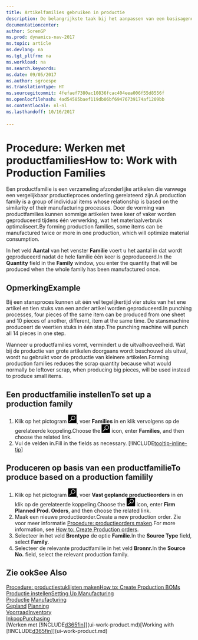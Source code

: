 ```yaml
---
title: Artikelfamilies gebruiken in productie
description: De belangrijkste taak bij het aanpassen van een basisagenda voor uw bedrijf of voor een van uw zakelijke partners is het invoeren van wijzigingen in de statuswaarden Werkdag en Vrije dag.
documentationcenter: 
author: SorenGP
ms.prod: dynamics-nav-2017
ms.topic: article
ms.devlang: na
ms.tgt_pltfrm: na
ms.workload: na
ms.search.keywords: 
ms.date: 09/05/2017
ms.author: sgroespe
ms.translationtype: HT
ms.sourcegitcommit: 4fefaef7380ac10836fcac404eea006f55d8556f
ms.openlocfilehash: 4ad54585baef119db06bf69476739174af1209bb
ms.contentlocale: nl-nl
ms.lasthandoff: 10/16/2017

---
```

# <a name="how-to-work-with-production-families"></a><span data-ttu-id="455c6-103">Procedure: Werken met productfamilies</span><span class="sxs-lookup"><span data-stu-id="455c6-103">How to: Work with Production Families</span></span>
<span data-ttu-id="455c6-104">Een productfamilie is een verzameling afzonderlijke artikelen die vanwege een vergelijkbaar productieproces onderling gerelateerd zijn.</span><span class="sxs-lookup"><span data-stu-id="455c6-104">A production family is a group of individual items whose relationship is based on the similarity of their manufacturing processes.</span></span> <span data-ttu-id="455c6-105">Door de vorming van productfamilies kunnen sommige artikelen twee keer of vaker worden geproduceerd tijdens één verwerking, wat het materiaalverbruik optimaliseert.</span><span class="sxs-lookup"><span data-stu-id="455c6-105">By forming production families, some items can be manufactured twice or more in one production, which will optimize material consumption.</span></span>

<span data-ttu-id="455c6-106">In het veld **Aantal** van het venster **Familie** voert u het aantal in dat wordt geproduceerd nadat de hele familie één keer is geproduceerd.</span><span class="sxs-lookup"><span data-stu-id="455c6-106">In the **Quantity** field in the **Family** window, you enter the quantity that will be produced when the whole family has been manufactured once.</span></span>

## <a name="example"></a><span data-ttu-id="455c6-107">Opmerking</span><span class="sxs-lookup"><span data-stu-id="455c6-107">Example</span></span>
<span data-ttu-id="455c6-108">Bij een stansproces kunnen uit één vel tegelijkertijd vier stuks van het ene artikel en tien stuks van een ander artikel worden geproduceerd.</span><span class="sxs-lookup"><span data-stu-id="455c6-108">In punching processes, four pieces of the same item can be produced from one sheet and 10 pieces of another, different, item at the same time.</span></span> <span data-ttu-id="455c6-109">De stansmachine produceert de veertien stuks in één stap.</span><span class="sxs-lookup"><span data-stu-id="455c6-109">The punching machine will punch all 14 pieces in one step.</span></span>

<span data-ttu-id="455c6-110">Wanneer u productfamilies vormt, vermindert u de uitvalhoeveelheid. Wat bij de productie van grote artikelen doorgaans wordt beschouwd als uitval, wordt nu gebruikt voor de productie van kleinere artikelen.</span><span class="sxs-lookup"><span data-stu-id="455c6-110">Forming production families reduces the scrap quantity because what would normally be leftover scrap, when producing big pieces, will be used instead to produce small items.</span></span>

## <a name="to-set-up-a-production-family"></a><span data-ttu-id="455c6-111">Een productfamilie instellen</span><span class="sxs-lookup"><span data-stu-id="455c6-111">To set up a production family</span></span>
1. <span data-ttu-id="455c6-112">Klik op het pictogram ![Zoeken naar pagina of rapport](media/ui-search/search_small.png "pictogram Zoeken naar pagina of rapport"), voer **Families** in en klik vervolgens op de gerelateerde koppeling.</span><span class="sxs-lookup"><span data-stu-id="455c6-112">Choose the ![Search for Page or Report](media/ui-search/search_small.png "Search for Page or Report icon") icon, enter **Families**, and then choose the related link.</span></span>
2. <span data-ttu-id="455c6-113">Vul de velden in.</span><span class="sxs-lookup"><span data-stu-id="455c6-113">Fill in the fields as necessary.</span></span> [!INCLUDE[tooltip-inline-tip](includes/tooltip-inline-tip_md.md)]

## <a name="to-produce-based-on-a-production-familily"></a><span data-ttu-id="455c6-114">Produceren op basis van een productfamilie</span><span class="sxs-lookup"><span data-stu-id="455c6-114">To produce based on a production familily</span></span>
1. <span data-ttu-id="455c6-115">Klik op het pictogram ![Zoeken naar pagina of rapport](media/ui-search/search_small.png "pictogram Zoeken naar pagina of rapport"), voer **Vast geplande productieorders** in en klik op de gerelateerde koppeling.</span><span class="sxs-lookup"><span data-stu-id="455c6-115">Choose the ![Search for Page or Report](media/ui-search/search_small.png "Search for Page or Report icon") icon, enter **Firm Planned Prod. Orders**, and then choose the related link.</span></span>
2. <span data-ttu-id="455c6-116">Maak een nieuwe productieorder.</span><span class="sxs-lookup"><span data-stu-id="455c6-116">Create a new production order.</span></span> <span data-ttu-id="455c6-117">Zie voor meer informatie [Procedure: productieorders maken](production-how-to-create-production-orders.md).</span><span class="sxs-lookup"><span data-stu-id="455c6-117">For more information, see [How to: Create Production orders](production-how-to-create-production-orders.md).</span></span>
3. <span data-ttu-id="455c6-118">Selecteer in het veld **Brontype** de optie **Familie**.</span><span class="sxs-lookup"><span data-stu-id="455c6-118">In the **Source Type** field, select **Family**.</span></span>  
4. <span data-ttu-id="455c6-119">Selecteer de relevante productfamilie in het veld **Bronnr.**</span><span class="sxs-lookup"><span data-stu-id="455c6-119">In the **Source No.** field, select the relevant production family.</span></span>

## <a name="see-also"></a><span data-ttu-id="455c6-120">Zie ook</span><span class="sxs-lookup"><span data-stu-id="455c6-120">See Also</span></span>
[<span data-ttu-id="455c6-121">Procedure: productiestuklijsten maken</span><span class="sxs-lookup"><span data-stu-id="455c6-121">How to: Create Production BOMs</span></span>](production-how-to-create-production-boms.md)  
[<span data-ttu-id="455c6-122">Productie instellen</span><span class="sxs-lookup"><span data-stu-id="455c6-122">Setting Up Manufacturing</span></span>](production-configure-production-processes.md)  
<span data-ttu-id="455c6-123">[Productie](production-manage-manufacturing.md)  </span><span class="sxs-lookup"><span data-stu-id="455c6-123">[Manufacturing](production-manage-manufacturing.md)  </span></span>  
<span data-ttu-id="455c6-124">[Gepland](production-planning.md) </span><span class="sxs-lookup"><span data-stu-id="455c6-124">[Planning](production-planning.md) </span></span>  
[<span data-ttu-id="455c6-125">Voorraad</span><span class="sxs-lookup"><span data-stu-id="455c6-125">Inventory</span></span>](inventory-manage-inventory.md)  
[<span data-ttu-id="455c6-126">Inkoop</span><span class="sxs-lookup"><span data-stu-id="455c6-126">Purchasing</span></span>](purchasing-manage-purchasing.md)  
<span data-ttu-id="455c6-127">[Werken met [!INCLUDE[d365fin](includes/d365fin_md.md)]](ui-work-product.md)</span><span class="sxs-lookup"><span data-stu-id="455c6-127">[Working with [!INCLUDE[d365fin](includes/d365fin_md.md)]](ui-work-product.md)</span></span>

